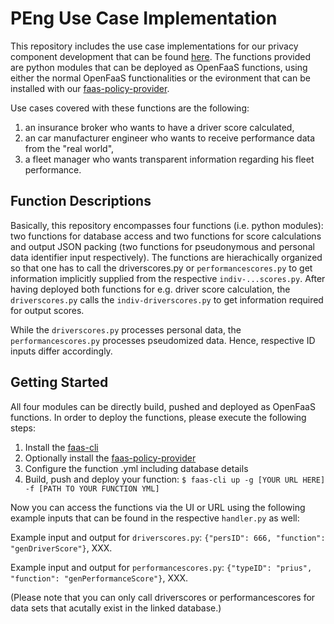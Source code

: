 # PEng Use Case Implementation

This repository includes the use case implementations for our privacy component development that can be found [here](https://github.com/PEng2020-Subject3/faas-policy-provider). The functions provided are python modules that can be deployed as OpenFaaS functions, using either the normal OpenFaaS functionalities or the evironment that can be installed with our [faas-policy-provider](https://github.com/PEng2020-Subject3/faas-policy-provider).

Use cases covered with these functions are the following:

1. an insurance broker who wants to have a driver score calculated, 
1. an car manufacturer engineer who wants to receive performance data from the "real world",
1. a fleet manager who wants transparent information regarding his fleet performance.

## Function Descriptions

Basically, this repository encompasses four functions (i.e. python modules): two functions for database access and two functions for score calculations and output JSON packing (two functions for pseudonymous and personal data identifier input respectively). The functions are hierachically organized so that one has to call the driverscores.py or `performancescores.py` to get information implicitly supplied from the respective `indiv-...scores.py`. After having deployed both functions for e.g. driver score calculation, the `driverscores.py` calls the `indiv-driverscores.py` to get information required for output scores.

While the `driverscores.py` processes personal data, the `performancescores.py` processes pseudomized data. Hence, respective ID inputs differ accordingly.

## Getting Started

All four modules can be directly build, pushed and deployed as OpenFaaS functions. In order to deploy the functions, please execute the following steps:

1. Install the [faas-cli](https://docs.openfaas.com/cli/install/) 
1. Optionally install the [faas-policy-provider](https://github.com/PEng2020-Subject3/faas-policy-provider)
1. Configure the function .yml including database details
1. Build, push and deploy your function: `$ faas-cli up -g [YOUR URL HERE] -f [PATH TO YOUR FUNCTION YML]`

Now you can access the functions via the UI or URL using the following example inputs that can be found in the respective `handler.py` as well:

Example input and output for `driverscores.py`: `{"persID": 666, "function": "genDriverScore"}`, XXX.

Example input and output for `performancescores.py`: `{"typeID": "prius", "function": "genPerformanceScore"}`, XXX.

(Please note that you can only call driverscores or performancescores for data sets that acutally exist in the linked database.)
